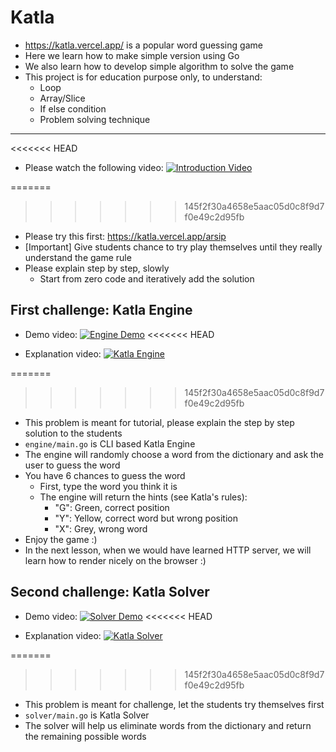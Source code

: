 # Katla

- <https://katla.vercel.app/> is a popular word guessing game
- Here we learn how to make simple version using Go
- We also learn how to develop simple algorithm to solve the game
- This project is for education purpose only, to understand:
  - Loop
  - Array/Slice
  - If else condition
  - Problem solving technique

---

<<<<<<< HEAD
<!-- beginanswer -->

- Please watch the following video:
[![Introduction Video](https://img.youtube.com/vi/aqks78z2nSw/maxresdefault.jpg)](https://youtu.be/aqks78z2nSw)
<!-- endanswer nop -->
=======
>>>>>>> 145f2f30a4658e5aac05d0c8f9d7f0e49c2d95fb
- Please try this first: <https://katla.vercel.app/arsip>
- [Important] Give students chance to try play themselves until they really understand the game rule
- Please explain step by step, slowly
  - Start from zero code and iteratively add the solution

## First challenge: Katla Engine

- Demo video:
[![Engine Demo](https://img.youtube.com/vi/XmNNfnLcgyA/maxresdefault.jpg)](https://youtu.be/XmNNfnLcgyA)
<<<<<<< HEAD
<!-- beginanswer -->

- Explanation video:
[![Katla Engine](https://img.youtube.com/vi/h3kcr8CTMNo/maxresdefault.jpg)](https://youtu.be/h3kcr8CTMNo)
<!-- endanswer nop -->
=======
>>>>>>> 145f2f30a4658e5aac05d0c8f9d7f0e49c2d95fb
- This problem is meant for tutorial, please explain the step by step solution to the students
- `engine/main.go` is CLI based Katla Engine
- The engine will randomly choose a word from the dictionary and ask the user to guess the word
- You have 6 chances to guess the word
  - First, type the word you think it is
  - The engine will return the hints (see Katla's rules):
    - "G": Green, correct position
    - "Y": Yellow, correct word but wrong position
    - "X": Grey, wrong word
- Enjoy the game :)
- In the next lesson, when we would have learned HTTP server, we will learn how to render nicely on the browser :)

## Second challenge: Katla Solver

- Demo video:
[![Solver Demo](https://img.youtube.com/vi/Ezdjgf_v340/maxresdefault.jpg)](https://youtu.be/Ezdjgf_v340)
<<<<<<< HEAD
<!-- beginanswer -->

- Explanation video:
[![Katla Solver](https://img.youtube.com/vi/rxTP1tpINT4/maxresdefault.jpg)](https://youtu.be/rxTP1tpINT4)
<!-- endanswer nop -->
=======
>>>>>>> 145f2f30a4658e5aac05d0c8f9d7f0e49c2d95fb
- This problem is meant for challenge, let the students try themselves first
- `solver/main.go` is Katla Solver
- The solver will help us eliminate words from the dictionary and return the remaining possible words
